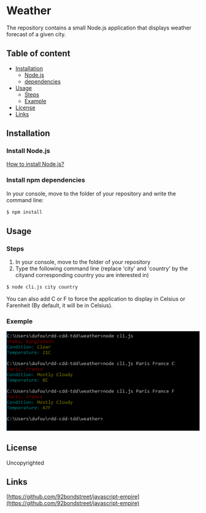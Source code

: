 Weather
======================

The repository contains a small Node.js application that displays weather forecast of a given city.


## Table of content

- [Installation](#installation)
    - [Node.js](#install-nodejs)
    - [dependencies](#install-npm-dependencies)
- [Usage](#Usage)
    - [Steps](#steps)
    - [Example](#example-of-use)
- [License](#license)
- [Links](#links)


## Installation

### Install Node.js

[How to install Node.js?](https://github.com/nodejs/node/wiki/Installation)

### Install npm dependencies

In your console, move to the folder of your repository and write the command line:

```sh
$ npm install
```


## Usage

### Steps

1. In your console, move to the folder of your repository
1. Type the following command line (replace 'city' and 'country' by the cityand corresponding country you are interested in)
```sh
$ node cli.js city country
```
You can also add C or F to force the application to display in Celsius or Farenheit (By default, it will be in Celsius).

### Exemple

[![demo](https://github.com/sdfr/rdd-cdd-tdd/blob/master/weather/Capture.PNG)](http://github.com/)


## License

Uncopyrighted


## Links

[https://github.com/92bondstreet/javascript-empire](https://github.com/92bondstreet/javascript-empire)